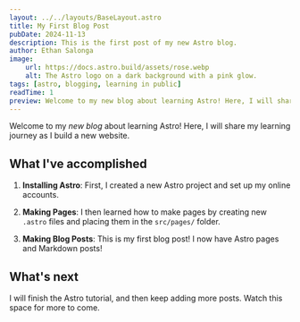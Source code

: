 ```yaml
---
layout: ../../layouts/BaseLayout.astro
title: My First Blog Post
pubDate: 2024-11-13
description: This is the first post of my new Astro blog.
author: Ethan Salonga
image:
    url: https://docs.astro.build/assets/rose.webp
    alt: The Astro logo on a dark background with a pink glow.
tags: [astro, blogging, learning in public]
readTime: 1
preview: Welcome to my new blog about learning Astro! Here, I will share my learning journey as I build a new website...
---
```

Welcome to my _new blog_ about learning Astro! Here, I will share my learning journey as I build a new website.

## What I've accomplished

1. **Installing Astro**: First, I created a new Astro project and set up my online accounts.

2. **Making Pages**: I then learned how to make pages by creating new `.astro` files and placing them in the `src/pages/` folder.

3. **Making Blog Posts**: This is my first blog post! I now have Astro pages and Markdown posts!

## What's next

I will finish the Astro tutorial, and then keep adding more posts. Watch this space for more to come.
